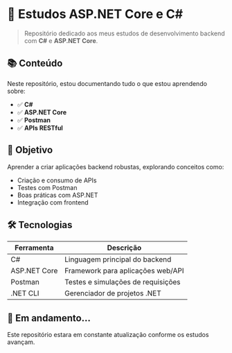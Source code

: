 # 📘 Estudos ASP.NET Core e C#

> Repositório dedicado aos meus estudos de desenvolvimento backend com **C#** e **ASP.NET Core**.

## 📚 Conteúdo

Neste repositório, estou documentando tudo o que estou aprendendo sobre:

- ✅ **C#**
- ✅ **ASP.NET Core**
- ✅ **Postman**
- ✅ **APIs RESTful**

## 🚀 Objetivo

Aprender a criar aplicações backend robustas, explorando conceitos como:

- Criação e consumo de APIs
- Testes com Postman
- Boas práticas com ASP.NET
- Integração com frontend

## 🛠️ Tecnologias

| Ferramenta     | Descrição                          |
|----------------|------------------------------------|
| C#             | Linguagem principal do backend     |
| ASP.NET Core   | Framework para aplicações web/API  |
| Postman        | Testes e simulações de requisições |
| .NET CLI       | Gerenciador de projetos .NET       |

## 🧠 Em andamento...

Este repositório estara em constante atualização conforme os estudos avançam.
